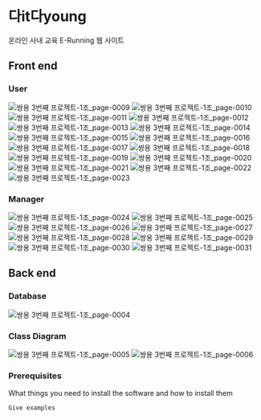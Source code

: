 # 다it다young

온라인 사내 교육 E-Running 웹 사이트

## Front end

### User

![쌍용 3번째 프로젝트-1조_page-0009](https://github.com/Gh-js/2nd_prj/assets/142857148/75411c83-00df-4264-9af3-013bf8e4588c)
![쌍용 3번째 프로젝트-1조_page-0010](https://github.com/Gh-js/2nd_prj/assets/142857148/a355f686-f796-4949-8b6a-74e65c6017af)
![쌍용 3번째 프로젝트-1조_page-0011](https://github.com/Gh-js/2nd_prj/assets/142857148/27468482-318d-43dd-99f2-b133184b6520)
![쌍용 3번째 프로젝트-1조_page-0012](https://github.com/Gh-js/2nd_prj/assets/142857148/028f0a4c-3c2b-4060-a8c7-b5a6f7b9424d)
![쌍용 3번째 프로젝트-1조_page-0013](https://github.com/Gh-js/2nd_prj/assets/142857148/1ac8d9a0-908b-4fe2-b0d8-aebdccc01475)
![쌍용 3번째 프로젝트-1조_page-0014](https://github.com/Gh-js/2nd_prj/assets/142857148/bcd6be32-2e46-480c-9819-a5202505dc92)
![쌍용 3번째 프로젝트-1조_page-0015](https://github.com/Gh-js/2nd_prj/assets/142857148/25e7d4dd-752d-463c-a5e0-e99742298a96)
![쌍용 3번째 프로젝트-1조_page-0016](https://github.com/Gh-js/2nd_prj/assets/142857148/aac2434a-a563-489c-8896-2bba0d20718d)
![쌍용 3번째 프로젝트-1조_page-0017](https://github.com/Gh-js/2nd_prj/assets/142857148/94a3f9ef-c0c1-403d-a532-28e651b96044)
![쌍용 3번째 프로젝트-1조_page-0018](https://github.com/Gh-js/2nd_prj/assets/142857148/721195be-3cde-4f0e-96b3-bfb6b3383f75)
![쌍용 3번째 프로젝트-1조_page-0019](https://github.com/Gh-js/2nd_prj/assets/142857148/9e734fd9-c530-4372-986e-8e3e45567c2b)
![쌍용 3번째 프로젝트-1조_page-0020](https://github.com/Gh-js/2nd_prj/assets/142857148/061b0dc9-00cf-46e1-9f69-9af84ae20eb4)
![쌍용 3번째 프로젝트-1조_page-0021](https://github.com/Gh-js/2nd_prj/assets/142857148/0f8b1c88-dfcc-4dbb-96b6-f057eaa4a596)
![쌍용 3번째 프로젝트-1조_page-0022](https://github.com/Gh-js/2nd_prj/assets/142857148/b3f7d893-4839-4fe1-aa51-0be3cf98ced1)
![쌍용 3번째 프로젝트-1조_page-0023](https://github.com/Gh-js/2nd_prj/assets/142857148/a0c1ddc2-e2ec-458c-9e8c-356e172c2562)


### Manager

![쌍용 3번째 프로젝트-1조_page-0024](https://github.com/Gh-js/2nd_prj/assets/142857148/af312790-6a99-4fd6-89ae-cad0643b4840)
![쌍용 3번째 프로젝트-1조_page-0025](https://github.com/Gh-js/2nd_prj/assets/142857148/b5c2a127-be92-4b3d-a846-0886503fa1d1)
![쌍용 3번째 프로젝트-1조_page-0026](https://github.com/Gh-js/2nd_prj/assets/142857148/b4d66fa3-af30-464f-addb-9960d8c84438)
![쌍용 3번째 프로젝트-1조_page-0027](https://github.com/Gh-js/2nd_prj/assets/142857148/d7717a4d-9f18-4509-ba68-ff65d12f53b4)
![쌍용 3번째 프로젝트-1조_page-0028](https://github.com/Gh-js/2nd_prj/assets/142857148/bbc146fd-4b49-48d0-b9ac-980c69f6fcc2)
![쌍용 3번째 프로젝트-1조_page-0029](https://github.com/Gh-js/2nd_prj/assets/142857148/37dec094-10e2-46f8-9200-76d8a0aeee9b)
![쌍용 3번째 프로젝트-1조_page-0030](https://github.com/Gh-js/2nd_prj/assets/142857148/66b7affc-01c3-4ffd-b574-5ec05be7dcb2)
![쌍용 3번째 프로젝트-1조_page-0031](https://github.com/Gh-js/2nd_prj/assets/142857148/77c4ef0d-7af1-439a-af80-7f20e87e2322)


## Back end

### Database

![쌍용 3번째 프로젝트-1조_page-0004](https://github.com/Gh-js/2nd_prj/assets/142857148/fe3bfb04-229b-42db-9bc0-92495d44596b)

### Class Diagram

![쌍용 3번째 프로젝트-1조_page-0005](https://github.com/Gh-js/2nd_prj/assets/142857148/4532aca5-8edf-48c9-afb3-acdb48002564)
![쌍용 3번째 프로젝트-1조_page-0006](https://github.com/Gh-js/2nd_prj/assets/142857148/6e436dc5-2498-4beb-b15e-dc3eb851cc46)

### Prerequisites

What things you need to install the software and how to install them

```
Give examples
```
